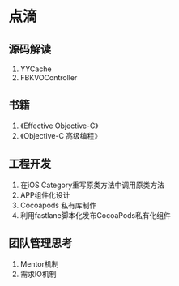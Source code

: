 # 点滴

## 源码解读

1. YYCache
2. FBKVOController

## 书籍

1. 《Effective Objective-C》
2. 《Objective-C 高级编程》

## 工程开发

1. 在iOS Category重写原类方法中调用原类方法
2. APP组件化设计
3. Cocoapods 私有库制作
4. 利用fastlane脚本化发布CocoaPods私有化组件

## 团队管理思考

1. Mentor机制
2. 需求IO机制